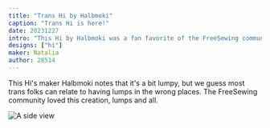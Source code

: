 ```yaml
---
title: "Trans Hi by Halbmoki"
caption: "Trans Hi is here!"
date: 20231227
intro: "This Hi by Halbmoki was a fan favorite of the FreeSewing community."
designs: ["hi"]
maker: Natalia
author: 28514
---
```


This Hi's maker Halbmoki notes that it's a bit lumpy, but we guess most trans folks can relate to having lumps in the wrong places. The FreeSewing community loved this creation, lumps and all.

![A side view](https://imagedelivery.net/ouSuR9yY1bHt-fuAokSA5Q/showcase-trans-hi-by-halbmoki-1/public "A side view")


